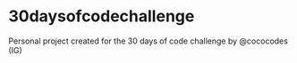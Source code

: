 # 30daysofcodechallenge
Personal project created for the 30 days of code challenge by @cococodes (IG)
